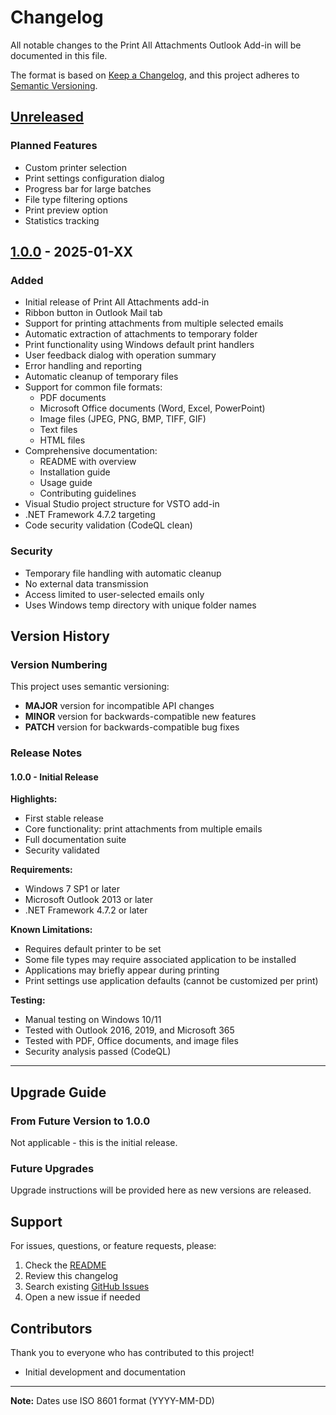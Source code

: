 # Changelog

All notable changes to the Print All Attachments Outlook Add-in will be documented in this file.

The format is based on [Keep a Changelog](https://keepachangelog.com/en/1.0.0/),
and this project adheres to [Semantic Versioning](https://semver.org/spec/v2.0.0.html).

## [Unreleased]

### Planned Features
- Custom printer selection
- Print settings configuration dialog
- Progress bar for large batches
- File type filtering options
- Print preview option
- Statistics tracking

## [1.0.0] - 2025-01-XX

### Added
- Initial release of Print All Attachments add-in
- Ribbon button in Outlook Mail tab
- Support for printing attachments from multiple selected emails
- Automatic extraction of attachments to temporary folder
- Print functionality using Windows default print handlers
- User feedback dialog with operation summary
- Error handling and reporting
- Automatic cleanup of temporary files
- Support for common file formats:
  - PDF documents
  - Microsoft Office documents (Word, Excel, PowerPoint)
  - Image files (JPEG, PNG, BMP, TIFF, GIF)
  - Text files
  - HTML files
- Comprehensive documentation:
  - README with overview
  - Installation guide
  - Usage guide
  - Contributing guidelines
- Visual Studio project structure for VSTO add-in
- .NET Framework 4.7.2 targeting
- Code security validation (CodeQL clean)

### Security
- Temporary file handling with automatic cleanup
- No external data transmission
- Access limited to user-selected emails only
- Uses Windows temp directory with unique folder names

## Version History

### Version Numbering

This project uses semantic versioning:
- **MAJOR** version for incompatible API changes
- **MINOR** version for backwards-compatible new features
- **PATCH** version for backwards-compatible bug fixes

### Release Notes

#### 1.0.0 - Initial Release

**Highlights:**
- First stable release
- Core functionality: print attachments from multiple emails
- Full documentation suite
- Security validated

**Requirements:**
- Windows 7 SP1 or later
- Microsoft Outlook 2013 or later
- .NET Framework 4.7.2 or later

**Known Limitations:**
- Requires default printer to be set
- Some file types may require associated application to be installed
- Applications may briefly appear during printing
- Print settings use application defaults (cannot be customized per print)

**Testing:**
- Manual testing on Windows 10/11
- Tested with Outlook 2016, 2019, and Microsoft 365
- Tested with PDF, Office documents, and image files
- Security analysis passed (CodeQL)

---

## Upgrade Guide

### From Future Version to 1.0.0
Not applicable - this is the initial release.

### Future Upgrades
Upgrade instructions will be provided here as new versions are released.

## Support

For issues, questions, or feature requests, please:
1. Check the [README](README.md)
2. Review this changelog
3. Search existing [GitHub Issues](https://github.com/hershyked/Print-all-attachments/issues)
4. Open a new issue if needed

## Contributors

Thank you to everyone who has contributed to this project!

- Initial development and documentation

---

**Note:** Dates use ISO 8601 format (YYYY-MM-DD)

[Unreleased]: https://github.com/hershyked/Print-all-attachments/compare/v1.0.0...HEAD
[1.0.0]: https://github.com/hershyked/Print-all-attachments/releases/tag/v1.0.0
